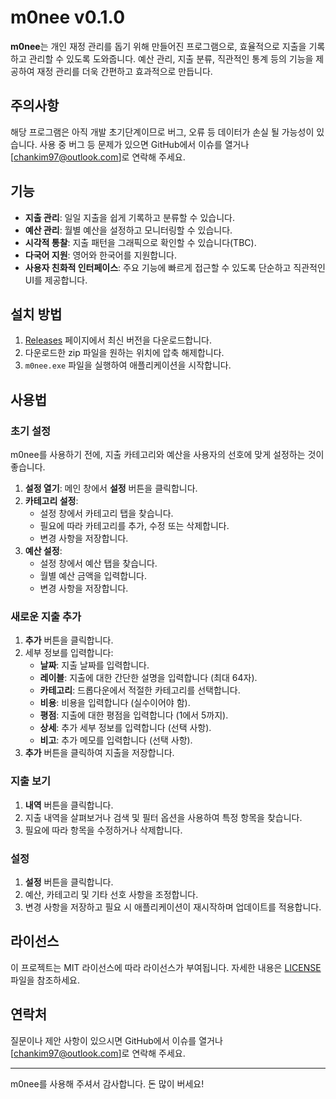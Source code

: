 # m0nee v0.1.0

**m0nee**는 개인 재정 관리를 돕기 위해 만들어진 프로그램으로, 효율적으로 지출을 기록하고 관리할 수 있도록 도와줍니다. 예산 관리, 지출 분류, 직관적인 통계 등의 기능을 제공하여 재정 관리를 더욱 간편하고 효과적으로 만듭니다.

## 주의사항

해당 프로그램은 아직 개발 초기단계이므로 버그, 오류 등 데이터가 손실 될 가능성이 있습니다.
사용 중 버그 등 문제가 있으면 GitHub에서 이슈를 열거나 [chankim97@outlook.com]로 연락해 주세요.

## 기능

- **지출 관리**: 일일 지출을 쉽게 기록하고 분류할 수 있습니다.
- **예산 관리**: 월별 예산을 설정하고 모니터링할 수 있습니다.
- **시각적 통찰**: 지출 패턴을 그래픽으로 확인할 수 있습니다(TBC).
- **다국어 지원**: 영어와 한국어를 지원합니다.
- **사용자 친화적 인터페이스**: 주요 기능에 빠르게 접근할 수 있도록 단순하고 직관적인 UI를 제공합니다.

## 설치 방법

1. [Releases](Releases) 페이지에서 최신 버전을 다운로드합니다.
2. 다운로드한 zip 파일을 원하는 위치에 압축 해제합니다.
3. `m0nee.exe` 파일을 실행하여 애플리케이션을 시작합니다.

## 사용법

### 초기 설정

m0nee를 사용하기 전에, 지출 카테고리와 예산을 사용자의 선호에 맞게 설정하는 것이 좋습니다.

1. **설정 열기**: 메인 창에서 **설정** 버튼을 클릭합니다.
2. **카테고리 설정**:
   - 설정 창에서 카테고리 탭을 찾습니다.
   - 필요에 따라 카테고리를 추가, 수정 또는 삭제합니다.
   - 변경 사항을 저장합니다.
3. **예산 설정**:
   - 설정 창에서 예산 탭을 찾습니다.
   - 월별 예산 금액을 입력합니다.
   - 변경 사항을 저장합니다.

### 새로운 지출 추가

1. **추가** 버튼을 클릭합니다.
2. 세부 정보를 입력합니다:
   - **날짜**: 지출 날짜를 입력합니다.
   - **레이블**: 지출에 대한 간단한 설명을 입력합니다 (최대 64자).
   - **카테고리**: 드롭다운에서 적절한 카테고리를 선택합니다.
   - **비용**: 비용을 입력합니다 (실수이어야 함).
   - **평점**: 지출에 대한 평점을 입력합니다 (1에서 5까지).
   - **상세**: 추가 세부 정보를 입력합니다 (선택 사항).
   - **비고**: 추가 메모를 입력합니다 (선택 사항).
3. **추가** 버튼을 클릭하여 지출을 저장합니다.

### 지출 보기

1. **내역** 버튼을 클릭합니다.
2. 지출 내역을 살펴보거나 검색 및 필터 옵션을 사용하여 특정 항목을 찾습니다.
3. 필요에 따라 항목을 수정하거나 삭제합니다.

### 설정

1. **설정** 버튼을 클릭합니다.
2. 예산, 카테고리 및 기타 선호 사항을 조정합니다.
3. 변경 사항을 저장하고 필요 시 애플리케이션이 재시작하며 업데이트를 적용합니다.

## 라이선스

이 프로젝트는 MIT 라이선스에 따라 라이선스가 부여됩니다. 자세한 내용은 [LICENSE](LICENSE) 파일을 참조하세요.

## 연락처

질문이나 제안 사항이 있으시면 GitHub에서 이슈를 열거나 [chankim97@outlook.com]로 연락해 주세요.

---

m0nee를 사용해 주셔서 감사합니다. 돈 많이 버세요!
